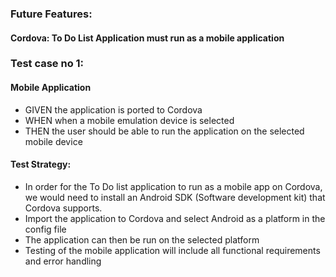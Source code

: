 ### Future Features: ###
#### Cordova: To Do List Application must run as a mobile application ####
### Test case no 1: ###
#### Mobile Application ####
- GIVEN the application is ported to Cordova
- WHEN when a mobile emulation device is selected
- THEN the user should be able to run the application on the selected mobile device

#### Test Strategy: ####
- In order for the To Do list application to run as a mobile app on Cordova, we would need to install an Android SDK (Software development kit) that Cordova supports. 
- Import the application to Cordova and select Android as a platform in the config file
- The application can then be run on the selected platform
- Testing of the mobile application will include all functional requirements and error handling